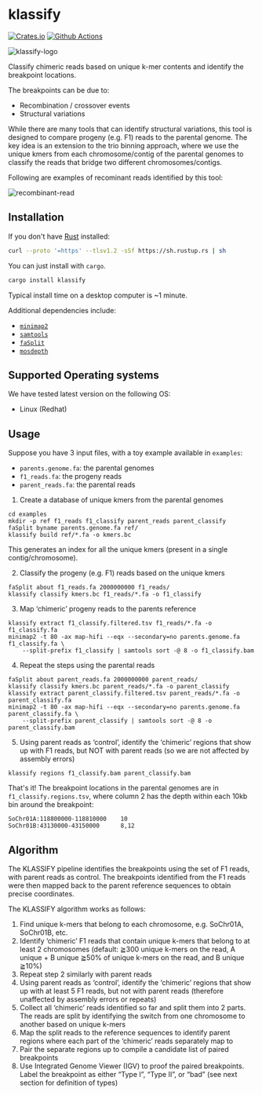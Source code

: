 # klassify

[![Crates.io](https://img.shields.io/crates/v/klassify.svg)](https://crates.io/crates/klassify)
[![Github Actions](https://github.com/tanghaibao/klassify/actions/workflows/rust.yml/badge.svg)](https://github.com/tanghaibao/klassify/actions)

![klassify-logo](https://www.dropbox.com/scl/fi/bjvfamep0aoxka0dcg2zi/klassify-logo.png?rlkey=8vmvacehs2amuaoi0gvgyh28r&st=ohygf458&raw=1)

Classify chimeric reads based on unique k-mer contents and identify the
breakpoint locations.

The breakpoints can be due to:

- Recombination / crossover events
- Structural variations

While there are many tools that can identify structural variations, this tool
is designed to compare progeny (e.g. F1) reads to the parental genome. The key
idea is an extension to the trio binning approach, where we use the unique kmers
from each chromosome/contig of the parental genomes to classify the reads that
bridge two different chromosomes/contigs.

Following are examples of recominant reads identified by this tool:

![recombinant-read](https://www.dropbox.com/scl/fi/tduxwsh0wcy2zdw8zopdm/recombinant-reads.png?rlkey=xci43gwwy84dbcdvs2n7ekk18&st=sewwc9s0&raw=1)

## Installation

If you don't have [Rust](https://rustup.rs/) installed:

```bash
curl --proto '=https' --tlsv1.2 -sSf https://sh.rustup.rs | sh
```

You can just install with `cargo`.

```bash
cargo install klassify
```

Typical install time on a desktop computer is ~1 minute.

Additional dependencies include:

- [`minimap2`](https://github.com/lh3/minimap2)
- [`samtools`](https://github.com/samtools/samtools)
- [`faSplit`](https://hgdownload.soe.ucsc.edu/admin/exe/)
- [`mosdepth`](https://github.com/brentp/mosdepth)

## Supported Operating systems

We have tested latest version on the following OS:

- Linux (Redhat)

## Usage

Suppose you have 3 input files, with a toy example available in `examples`:

- `parents.genome.fa`: the parental genomes
- `f1_reads.fa`: the progeny reads
- `parent_reads.fa`: the parental reads

1. Create a database of unique kmers from the parental genomes

```console
cd examples
mkdir -p ref f1_reads f1_classify parent_reads parent_classify
faSplit byname parents.genome.fa ref/
klassify build ref/*.fa -o kmers.bc
```

This generates an index for all the unique kmers (present in a single contig/chromosome).

2. Classify the progeny (e.g. F1) reads based on the unique kmers

```console
faSplit about f1_reads.fa 2000000000 f1_reads/
klassify classify kmers.bc f1_reads/*.fa -o f1_classify
```

3. Map ‘chimeric’ progeny reads to the parents reference

```console
klassify extract f1_classify.filtered.tsv f1_reads/*.fa -o f1_classify.fa
minimap2 -t 80 -ax map-hifi --eqx --secondary=no parents.genome.fa f1_classify.fa \
    --split-prefix f1_classify | samtools sort -@ 8 -o f1_classify.bam
```

4. Repeat the steps using the parental reads

```console
faSplit about parent_reads.fa 2000000000 parent_reads/
klassify classify kmers.bc parent_reads/*.fa -o parent_classify
klassify extract parent_classify.filtered.tsv parent_reads/*.fa -o parent_classify.fa
minimap2 -t 80 -ax map-hifi --eqx --secondary=no parents.genome.fa parent_classify.fa \
    --split-prefix parent_classify | samtools sort -@ 8 -o parent_classify.bam
```

5. Using parent reads as ‘control’, identify the ‘chimeric’ regions that show up with F1 reads, but NOT with parent reads (so we are not affected by assembly errors)

```console
klassify regions f1_classify.bam parent_classify.bam
```

That's it! The breakpoint locations in the parental genomes are in
`f1_classify.regions.tsv`, where column 2 has the depth within each 10kb bin
around the breakpoint:

```console
SoChr01A:118800000-118810000    10
SoChr01B:43130000-43150000      8,12
```

## Algorithm

The KLASSIFY pipeline identifies the breakpoints using the set of F1 reads,
with parent reads as control. The breakpoints identified from the F1 reads were
then mapped back to the parent reference sequences to obtain precise coordinates.

The KLASSIFY algorithm works as follows:

1. Find unique k-mers that belong to each chromosome, e.g. SoChr01A, SoChr01B,
   etc.
2. Identify ‘chimeric’ F1 reads that contain unique k-mers that belong to at
   least 2 chromosomes (default: ≧300 unique k-mers on the read, A unique + B unique
   ≧50% of unique k-mers on the read, and B unique ≧10%)
3. Repeat step 2 similarly with parent reads
4. Using parent reads as ‘control’, identify the ‘chimeric’ regions that show up
   with at least 5 F1 reads, but not with parent reads (therefore unaffected by
   assembly errors or repeats)
5. Collect all ‘chimeric’ reads identified so far and split them into 2 parts.
   The reads are split by identifying the switch from one chromosome to another
   based on unique k-mers
6. Map the split reads to the reference sequences to identify parent regions
   where each part of the ‘chimeric’ reads separately map to
7. Pair the separate regions up to compile a candidate list of paired breakpoints
8. Use Integrated Genome Viewer (IGV) to proof the paired breakpoints. Label the
   breakpoint as either “Type I”, “Type II”, or “bad” (see next section for
   definition of types)